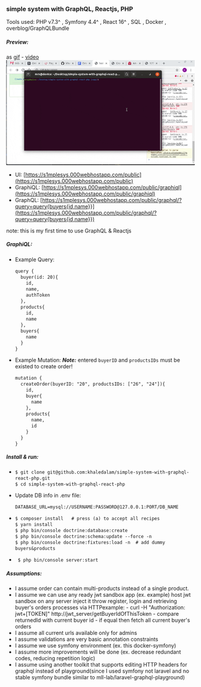 ### simple system with GraphQL, Reactjs, PHP

Tools used:  PHP v7.3^ ,  Symfony 4.4^ ,  React 16^ , SQL , Docker , overblog/GraphQLBundle

##### Preview:
as [gif](preview.gif) - [video](https://youtu.be/lETcXJiwCh0)
<img src="preview.gif">
- UI: [https://s1mplesys.000webhostapp.com/public](https://s1mplesys.000webhostapp.com/public)
- GraphiQL: [https://s1mplesys.000webhostapp.com/public/graphiql](https://s1mplesys.000webhostapp.com/public/graphiql)
- GraphQL: [https://s1mplesys.000webhostapp.com/public/graphql/?query=query{buyers{id,name}}](https://s1mplesys.000webhostapp.com/public/graphql/?query=query{buyers{id,name}})


note: this is my first time to use GraphQL & Reactjs
##### GraphiQL:
- Example Query:
    ```
    query {
      buyer(id: 20){
        id,
        name,
        authToken
      },
      products{
        id,
        name
      },
      buyers{
        name
      }
    }
    ```
- Example Mutation:
  ***Note:*** entered `buyerID` and `productsIDs` must be existed to create order!
    ```
    mutation {
      createOrder(buyerID: "20", productsIDs: ["26", "24"]){
        id,
        buyer{
          name
        },
        products{
          name,
          id
        }
      }
    }
    ```


##### Install & run:
- ```
  $ git clone git@github.com:khaledalam/simple-system-with-graphql-react-php.git
  $ cd simple-system-with-graphql-react-php
  ```
-  Update DB info in .env file:
   ```
   DATABASE_URL=mysql://USERNAME:PASSWORD@127.0.0.1:PORT/DB_NAME
   ```
- ```
  $ composer install   # press (a) to accept all recipes
  $ yarn install
  $ php bin/console doctrine:database:create
  $ php bin/console doctrine:schema:update --force -n
  $ php bin/console doctrine:fixtures:load -n  # add dummy buyers&products
  ```
- ```
   $ php bin/console server:start
   ```
##### Assumptions:
- I assume order can contain multi-products instead of a single product.
- I assume we can use any ready jwt sandbox app (ex. example)
host jwt sandbox on any server
inject it throw register, login and retrieving buyer's orders processes via HTTPexample: - curl -H "Authorization: jwt+[TOKEN]" http://jwt_server/getBuyerIdOfThisToken - compare returnedId with current buyer id - if equal then fetch all current buyer's orders
- I assume all current urls available only for admins
- I assume validations are very basic annotation constraints
- I assume we use symfony environment (ex. this docker-symfony)
- I assume more improvements will be done (ex. decrease redundant codes, reducing repetition logic)
- I assume using another toolkit that supports editing HTTP headers for graphql instead of playground(since I used symfony not laravel and no stable symfony bundle similar to mll-lab/laravel-graphql-playground)

